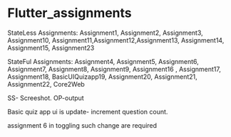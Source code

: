 # Flutter_assignments


StateLess Assignments: Assignment1, Assignment2, Assignment3, Assignment10, Assignment11,Assignment12,Assignment13, Assignment14, Assignment15,
Assignment23

StateFul Assignments: Assignment4, Assignment5, Assignment6, Assignment7, Assignment8, Assignment9, Assignment16 , Assignment17, Assignment18, BasicUIQuizapp19, Assignment20, Assignment21, Assignment22, Core2Web

SS- Screeshot.
OP-output

Basic quiz app ui is update- increment question count.


assignment 6  in toggling such change are required

